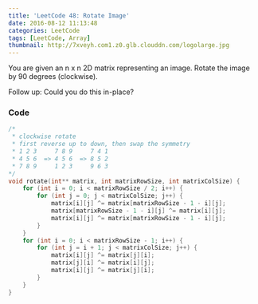 ```yaml
---
title: 'LeetCode 48: Rotate Image'
date: 2016-08-12 11:13:48
categories: LeetCode
tags: [LeetCode, Array]
thumbnail: http://7xveyh.com1.z0.glb.clouddn.com/logolarge.jpg
---
```

You are given an n x n 2D matrix representing an image. Rotate the image by 90 degrees (clockwise). <!--more-->

Follow up:
Could you do this in-place?

### Code
```c
/*
 * clockwise rotate
 * first reverse up to down, then swap the symmetry 
 * 1 2 3     7 8 9     7 4 1
 * 4 5 6  => 4 5 6  => 8 5 2
 * 7 8 9     1 2 3     9 6 3
*/
void rotate(int** matrix, int matrixRowSize, int matrixColSize) {
    for (int i = 0; i < matrixRowSize / 2; i++) {
		for (int j = 0; j < matrixColSize; j++) {
			matrix[i][j] ^= matrix[matrixRowSize - 1 - i][j];
			matrix[matrixRowSize - 1 - i][j] ^= matrix[i][j];
			matrix[i][j] ^= matrix[matrixRowSize - 1 - i][j];
		}
	}
	for (int i = 0; i < matrixRowSize - 1; i++) {
		for (int j = i + 1; j < matrixColSize; j++) {
			matrix[i][j] ^= matrix[j][i];
			matrix[j][i] ^= matrix[i][j];
			matrix[i][j] ^= matrix[j][i];
		}
	}
}
```